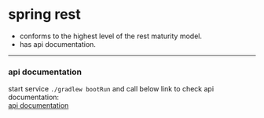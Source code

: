 # spring rest

* conforms to the highest level of the rest maturity model.
* has api documentation.

---

### api documentation

start service `./gradlew bootRun` and call below link to check api documentation:  
[api documentation](http://localhost:8080/swagger-ui/index.html)
